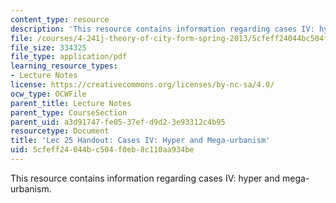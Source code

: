 ```yaml
---
content_type: resource
description: 'This resource contains information regarding cases IV: hyper and mega-urbanism.'
file: /courses/4-241j-theory-of-city-form-spring-2013/5cfeff24044bc504f0eb8c110aa934be_MIT4_241JS13_handout25.pdf
file_size: 334325
file_type: application/pdf
learning_resource_types:
- Lecture Notes
license: https://creativecommons.org/licenses/by-nc-sa/4.0/
ocw_type: OCWFile
parent_title: Lecture Notes
parent_type: CourseSection
parent_uid: a3d91747-fe05-37ef-d9d2-3e93312c4b95
resourcetype: Document
title: 'Lec 25 Handout: Cases IV: Hyper and Mega-urbanism'
uid: 5cfeff24-044b-c504-f0eb-8c110aa934be
---
```

This resource contains information regarding cases IV: hyper and mega-urbanism.